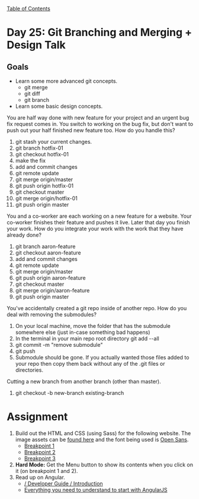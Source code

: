 [Table of Contents](/README.md)

# Day 25: Git Branching and Merging + Design Talk

## Goals
- Learn some more advanced git concepts.
	- git merge
	- git diff
	- git branch
- Learn some basic design concepts.

You are half way done with new feature for your project and an urgent bug fix request comes in. You switch to working on the bug fix, but don't want to push out your half finished new feature too. How do you handle this?

1. git stash your current changes.
2. git branch hotfix-01
3. git checkout hotfix-01
4. make the fix
5. add and commit changes
6. git remote update
7. git merge origin/master
8. git push origin hotfix-01
9. git checkout master
10. git merge origin/hotfix-01
11. git push origin master

You and a co-worker are each working on a new feature for a website. Your co-worker finishes their feature and pushes it live. Later that day you finish your work. How do you integrate your work with the work that they have already done?

1. git branch aaron-feature
2. git checkout aaron-feature
3. add and commit changes
4. git remote update
5. git merge origin/master
6. git push origin aaron-feature
7. git checkout master
8. git merge origin/aaron-feature
9. git push origin master

You've accidentally created a git repo inside of another repo. How do you deal with removing the submodules?

1. On your local machine, move the folder that has the submodule somewhere else (just in-case something bad happens)
2. In the terminal in your main repo root directory git add --all
3. git commit -m "remove submodule"
4. git push
5. Submodule should be gone. If you actually wanted those files added to your repo then copy them back without any of the .git files or directories.

Cutting a new branch from another branch (other than master).

1. git checkout -b new-branch existing-branch

# Assignment
1. Build out the HTML and CSS (using Sass) for the following website. The image assets can be [found here](/day-25/assignment/images) and the font being used is [Open Sans](http://www.google.com/fonts/specimen/Open+Sans). 
	- [Breakpoint 1](/day-25/assignment/breakpoints/1.png)
	- [Breakpoint 2](/day-25/assignment/breakpoints/2.png)
	- [Breakpoint 3](/day-25/assignment/breakpoints/3.png)
2. **Hard Mode:** Get the Menu button to show its contents when you click on it (on breakpoint 1 and 2).
2. Read up on Angular.
	- [/ Developer Guide / Introduction](https://docs.angularjs.org/guide/introduction)
	- [Everything you need to understand to start with AngularJS](http://stephanebegaudeau.tumblr.com/post/48776908163/everything-you-need-to-understand-to-start-with)
